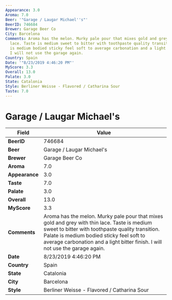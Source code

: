 ```yaml
---
Appearance: 3.0
Aroma: 7.0
Beer: '"Garage / Laugar Michael''s"'
BeerID: 746684
Brewer: Garage Beer Co
City: Barcelona
Comments: Aroma has the melon. Murky pale pour that mixes gold and grey with thin
  lace. Taste is medium sweet to bitter with toothpaste quality transition. Palate
  is medium bodied sticky feel soft to average carbonation and a light bitter finish.
  I will not use the garage again.
Country: Spain
Date: '"8/23/2019 4:46:20 PM"'
MyScore: 3.3
Overall: 13.0
Palate: 3.0
State: Catalonia
Style: Berliner Weisse - Flavored / Catharina Sour
Taste: 7.0
---
```


# Garage / Laugar Michael's

| Field         | Value |
|---------------|-------|
| **BeerID** | 746684 |
| **Beer** | Garage / Laugar Michael's |
| **Brewer** | Garage Beer Co |
| **Aroma** | 7.0 |
| **Appearance** | 3.0 |
| **Taste** | 7.0 |
| **Palate** | 3.0 |
| **Overall** | 13.0 |
| **MyScore** | 3.3 |
| **Comments** | Aroma has the melon. Murky pale pour that mixes gold and grey with thin lace. Taste is medium sweet to bitter with toothpaste quality transition. Palate is medium bodied sticky feel soft to average carbonation and a light bitter finish. I will not use the garage again. |
| **Date** | 8/23/2019 4:46:20 PM |
| **Country** | Spain |
| **State** | Catalonia |
| **City** | Barcelona |
| **Style** | Berliner Weisse - Flavored / Catharina Sour |
